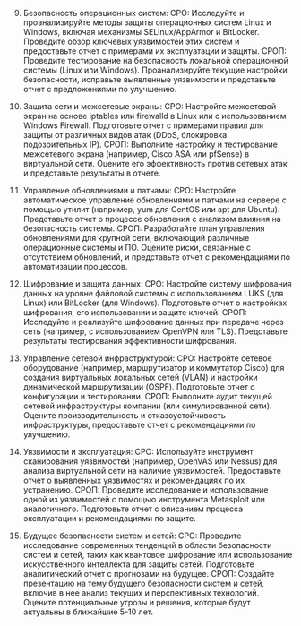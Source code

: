 9.	Безопасность операционных систем:
СРО: Исследуйте и проанализируйте методы защиты операционных систем Linux и Windows, включая механизмы SELinux/AppArmor и BitLocker. Проведите обзор ключевых уязвимостей этих систем и предоставьте отчет с примерами их эксплуатации и защиты.
СРОП: Проведите тестирование на безопасность локальной операционной системы (Linux или Windows). Проанализируйте текущие настройки безопасности, исправьте выявленные уязвимости и представьте отчет с предложениями по улучшению.

10.	Защита сети и межсетевые экраны:
СРО: Настройте межсетевой экран на основе iptables или firewalld в Linux или с использованием Windows Firewall. Подготовьте отчет с примерами правил для защиты от различных видов атак (DDoS, блокировка подозрительных IP).
СРОП: Выполните настройку и тестирование межсетевого экрана (например, Cisco ASA или pfSense) в виртуальной сети. Оцените его эффективность против сетевых атак и представьте результаты в отчете.

11.	Управление обновлениями и патчами:
СРО: Настройте автоматическое управление обновлениями и патчами на сервере с помощью утилит (например, yum для CentOS или apt для Ubuntu). Представьте отчет о процессе обновления с анализом влияния на безопасность системы.
СРОП: Разработайте план управления обновлениями для крупной сети, включающий различные операционные системы и ПО. Оцените риски, связанные с отсутствием обновлений, и представьте отчет с рекомендациями по автоматизации процессов.

12.	Шифрование и защита данных:
СРО: Настройте систему шифрования данных на уровне файловой системы с использованием LUKS (для Linux) или BitLocker (для Windows). Подготовьте отчет о настройках шифрования, его использовании и защите ключей.
СРОП: Исследуйте и реализуйте шифрование данных при передаче через сеть (например, с использованием OpenVPN или TLS). Представьте результаты тестирования эффективности шифрования.

13.	Управление сетевой инфраструктурой:
СРО: Настройте сетевое оборудование (например, маршрутизатор и коммутатор Cisco) для создания виртуальных локальных сетей (VLAN) и настройки динамической маршрутизации (OSPF). Подготовьте отчет о конфигурации и тестировании.
СРОП: Выполните аудит текущей сетевой инфраструктуры компании (или симулированной сети). Оцените производительность и отказоустойчивость инфраструктуры, предоставьте отчет с рекомендациями по улучшению.

14.	Уязвимости и эксплуатация:
СРО: Используйте инструмент сканирования уязвимостей (например, OpenVAS или Nessus) для анализа виртуальной сети на наличие уязвимостей. Предоставьте отчет о выявленных уязвимостях и рекомендациях по их устранению.
СРОП: Проведите исследование и использование одной из уязвимостей с помощью инструмента Metasploit или аналогичного. Подготовьте отчет с описанием процесса эксплуатации и рекомендациями по защите.

15.	Будущее безопасности систем и сетей:
СРО: Проведите исследование современных тенденций в области безопасности систем и сетей, таких как квантовое шифрование или использование искусственного интеллекта для защиты сетей. Подготовьте аналитический отчет с прогнозами на будущее.
СРОП: Создайте презентацию на тему будущего безопасности систем и сетей, включив в нее анализ текущих и перспективных технологий. Оцените потенциальные угрозы и решения, которые будут актуальны в ближайшие 5-10 лет. 
